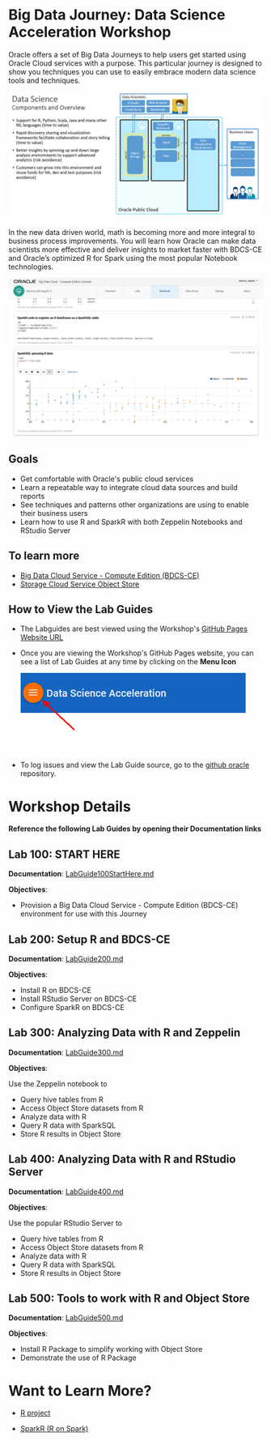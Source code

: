 
# Big Data Journey: Data Science Acceleration Workshop
Oracle offers a set of Big Data Journeys to help users get started using Oracle Cloud services with a purpose. This particular journey is designed to show you techniques you can use to easily embrace modern data science tools and techniques.


![](images/snap0012065.jpg) 



In the new data driven world, math is becoming more and more integral to business process improvements. You will learn how Oracle can make data scientists more effective and deliver insights to market faster with BDCS-CE and Oracle’s optimized R for Spark using the most popular Notebook technologies.

![](images/300/snap0012222.jpg) 


## Goals

 - Get comfortable with Oracle's public cloud services
 - Learn a repeatable way to integrate cloud data sources and build reports
 - See techniques and patterns other organizations are using to enable their business users
 - Learn how to use R and SparkR with both Zeppelin Notebooks and RStudio Server


## To learn more
 - [Big Data Cloud Service - Compute Edition (BDCS-CE)](https://cloud.oracle.com/big-data-compute-edition)
 - [Storage Cloud Service Object Store](https://cloud.oracle.com/en_US/storage)

      
## How to View the Lab Guides

- The Labguides are best viewed using the Workshop's [GitHub Pages Website URL](https://oracle.github.io/learning-library/workshops/journey3-data-science/) 

- Once you are viewing the Workshop's GitHub Pages website, you can see a list of Lab Guides at any time by clicking on the **Menu Icon**

    ![](images/WorkshopMenu.png)  

- To log issues and view the Lab Guide source, go to the [github oracle](https://github.com/oracle/learning-library/tree/master/workshops/journey3-data-science) repository.






# Workshop Details

**Reference the following Lab Guides by opening their Documentation links**

## Lab 100: START HERE

**Documentation**: [LabGuide100StartHere.md](LabGuide100StartHere.md)

**Objectives**:

- Provision a Big Data Cloud Service - Compute Edition (BDCS-CE) environment for use with this Journey

## Lab 200: Setup R and BDCS-CE

**Documentation**: [LabGuide200.md](LabGuide200.md)

**Objectives**:

- Install R on BDCS-CE
- Install RStudio Server on BDCS-CE
- Configure SparkR on BDCS-CE

## Lab 300: Analyzing Data with R and Zeppelin

**Documentation**: [LabGuide300.md](LabGuide300.md)

**Objectives**:

Use the Zeppelin notebook to

- Query hive tables from R
- Access Object Store datasets from R
- Analyze data with R
- Query R data with SparkSQL
- Store R results in Object Store

## Lab 400: Analyzing Data with R and RStudio Server

**Documentation**: [LabGuide400.md](LabGuide400.md)

**Objectives**:

Use the popular RStudio Server to

- Query hive tables from R
- Access Object Store datasets from R
- Analyze data with R
- Query R data with SparkSQL
- Store R results in Object Store

## Lab 500:  Tools to work with R and Object Store

**Documentation**: [LabGuide500.md](LabGuide500.md)

**Objectives**:

- Install R Package to simplify working with Object Store
- Demonstrate the use of R Package


# Want to Learn More?

- [R project](https://www.r-project.org/)

- [SparkR (R on Spark)](http://spark.apache.org/docs/latest/sparkr.html)


